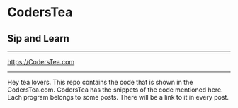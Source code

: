 # CodersTea
## Sip and Learn
---
https://CodersTea.com

---
Hey tea lovers. This repo contains the code that is shown in the CodersTea.com. CodersTea has the snippets of the code mentioned here. Each program belongs to some posts. There will be a link to it in every post.

